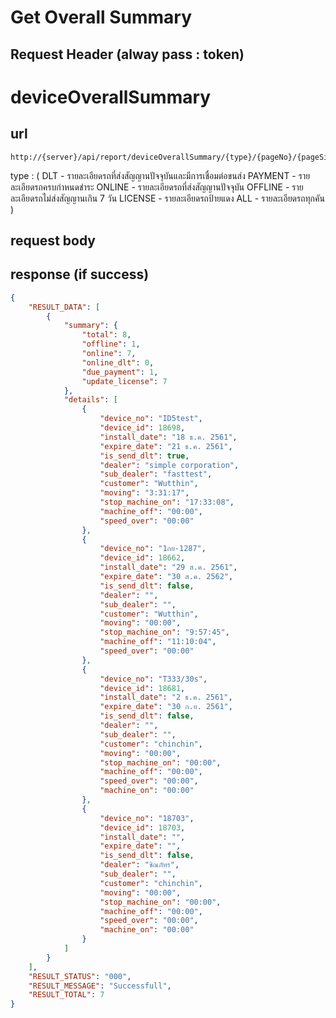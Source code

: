 # Get Overall Summary

## Request Header (alway pass : token)

# deviceOverallSummary

## url
    http://{server}/api/report/deviceOverallSummary/{type}/{pageNo}/{pageSize}

type : (
    DLT - รายละเอียดรถที่ส่งสัญญานปัจจุบันและมีการเชื่อมต่อขนส่ง
    PAYMENT - รายละเอียดรถครบกำหนดชำระ
    ONLINE - รายละเอียดรถที่ส่งสัญญานปัจจุบัน
    OFFLINE - รายละเอียดรถไม่ส่งสัญญานเกิน 7 วัน
    LICENSE - รายละเอียดรถป้ายแดง
    ALL - รายละเอียดรถทุกคัน
)
    
## request body

## response (if success)
```json
{
    "RESULT_DATA": [
        {
            "summary": {
                "total": 8,
                "offline": 1,
                "online": 7,
                "online_dlt": 0,
                "due_payment": 1,
                "update_license": 7
            },
            "details": [
                {
                    "device_no": "ID5test",
                    "device_id": 18698,
                    "install_date": "18 ธ.ค. 2561",
                    "expire_date": "21 ธ.ค. 2561",
                    "is_send_dlt": true,
                    "dealer": "simple corporation",
                    "sub_dealer": "fasttest",
                    "customer": "Wutthin",
                    "moving": "3:31:17",
                    "stop_machine_on": "17:33:08",
                    "machine_off": "00:00",
                    "speed_over": "00:00"
                },
                {
                    "device_no": "1กย-1287",
                    "device_id": 18662,
                    "install_date": "29 ส.ค. 2561",
                    "expire_date": "30 ส.ค. 2562",
                    "is_send_dlt": false,
                    "dealer": "",
                    "sub_dealer": "",
                    "customer": "Wutthin",
                    "moving": "00:00",
                    "stop_machine_on": "9:57:45",
                    "machine_off": "11:10:04",
                    "speed_over": "00:00"
                },
                {
                    "device_no": "T333/30s",
                    "device_id": 18681,
                    "install_date": "2 ธ.ค. 2561",
                    "expire_date": "30 ก.ย. 2561",
                    "is_send_dlt": false,
                    "dealer": "",
                    "sub_dealer": "",
                    "customer": "chinchin",
                    "moving": "00:00",
                    "stop_machine_on": "00:00",
                    "machine_off": "00:00",
                    "speed_over": "00:00",
                    "machine_on": "00:00"
                },
                {
                    "device_no": "18703",
                    "device_id": 18703,
                    "install_date": "",
                    "expire_date": "",
                    "is_send_dlt": false,
                    "dealer": "ชิณภัทร",
                    "sub_dealer": "",
                    "customer": "chinchin",
                    "moving": "00:00",
                    "stop_machine_on": "00:00",
                    "machine_off": "00:00",
                    "speed_over": "00:00",
                    "machine_on": "00:00"
                }
            ]
        }
    ],
    "RESULT_STATUS": "000",
    "RESULT_MESSAGE": "Successfull",
    "RESULT_TOTAL": 7
}
```